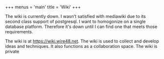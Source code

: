 +++
menus = 'main'
title = 'Wiki'
+++

The wiki is currently down. I wasn't satisfied with mediawiki due to its
second class support of postgresql. I want to homogonize on a single 
database platform. Therefore it's down until I can find one that meets
those requirements.

The wiki is at https://wiki.wire48.net. The wiki is used to collect and
develop ideas and techniques. It also functions as a collaboration space.
The wiki is private
